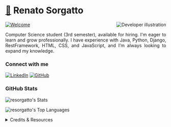 <h1>
    <a href="https://github.com/resorgatto">🔗</a> 
    <span>Renato Sorgatto</span>
</h1>

<a href="https://git.io/typing-svg">
    <img src="https://readme-typing-svg.herokuapp.com?font=Jetbrains+Mono&size=35&pause=1000&color=4C33FF&random=false&width=500&height=100&lines=Welcome+to+my+profile!%F0%9F%98%81" alt="Welcome" />
</a>

<img align="right" height="310px" style="max-width: 100%; height: auto;" src="971.png" alt="Developer illustration">

<p align="justify">
    Computer Science student (3rd semester), available for hiring. I'm eager to learn and grow professionally. I have experience with Java, Python, Django, RestFramework, HTML, CSS, and JavaScript, and I’m always looking to expand my knowledge.
</p>

<h3 align="left">Connect with me</h3>

[![LinkedIn](https://img.shields.io/badge/-LinkedIn-blue?style=for-the-badge&logo=LinkedIn&logoColor=white)](https://www.linkedin.com/in/renato-sorgatto/)
[![GitHub](https://img.shields.io/badge/-GitHub-black?style=for-the-badge&logo=GitHub&logoColor=white)](https://github.com/resorgatto)

<h3 align="left">GitHub Stats</h3>

![resorgatto's Stats](https://github-readme-stats.vercel.app/api?username=resorgatto&theme=tokyonight&show_icons=true&hide_border=true)

![resorgatto's Top Languages](https://github-readme-stats.vercel.app/api/top-langs/?username=resorgatto&theme=tokyonight&show_icons=true&hide_border=true&layout=compact&langs_count=40)
<br>

<details align="left">
  <summary>Credits & Resources</summary> 
 
  - Badges by <a href="https://shields.io/">shields.io</a><br>
  - GitHub Stats by <a href="https://github.com/anuraghazra/github-readme-stats">anuraghazra</a><br>
  - Developer vector by <a href="https://www.freepik.com/vectors/developer">storyset - www.freepik.com</a> (edited by author)
 
  <div align="right">Made by <a href="https://github.com/resorgatto">resorgatto</a>.</div>
</details>
